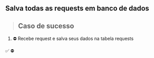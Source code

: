 ## Salva todas as requests em banco de dados

> ## Caso de sucesso

1. ⛔ Recebe request e salva seus dados na tabela requests

✅
⛔